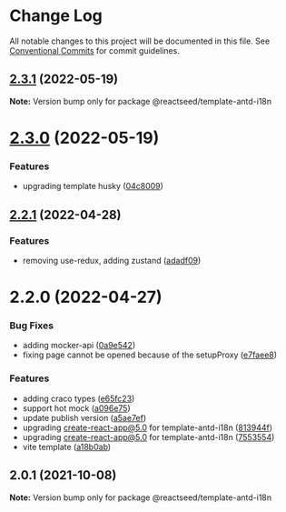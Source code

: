 # Change Log

All notable changes to this project will be documented in this file.
See [Conventional Commits](https://conventionalcommits.org) for commit guidelines.

## [2.3.1](https://github.com/reactseed/reactseed/compare/@reactseed/template-antd-i18n@2.3.0...@reactseed/template-antd-i18n@2.3.1) (2022-05-19)

**Note:** Version bump only for package @reactseed/template-antd-i18n





# [2.3.0](https://github.com/reactseed/reactseed/compare/@reactseed/template-antd-i18n@2.2.1...@reactseed/template-antd-i18n@2.3.0) (2022-05-19)


### Features

* upgrading template husky ([04c8009](https://github.com/reactseed/reactseed/commit/04c8009bdc306570b4d377c32b4bf3ac6a7b404d))





## [2.2.1](https://github.com/reactseed/reactseed/compare/@reactseed/template-antd-i18n@2.2.0...@reactseed/template-antd-i18n@2.2.1) (2022-04-28)


### Features

* removing use-redux, adding zustand ([adadf09](https://github.com/reactseed/reactseed/commit/adadf09ecfd62e393f6adced4ceb0a2126ce2d36))





# 2.2.0 (2022-04-27)


### Bug Fixes

* adding mocker-api ([0a9e542](https://github.com/reactseed/reactseed/commit/0a9e54283fddec02e1d6c153921afea3514bd400))
* fixing page cannot be opened because of the setupProxy ([e7faee8](https://github.com/reactseed/reactseed/commit/e7faee85dcc6ccd0c1c5fbdf6885f6fc38f8246d))


### Features

* adding craco types ([e65fc23](https://github.com/reactseed/reactseed/commit/e65fc2391264732faf9192a3f294b0abfe1f36df))
* support hot mock ([a096e75](https://github.com/reactseed/reactseed/commit/a096e75f0157433f9fbc91809b770294f08c699d))
* update publish version ([a5ae7ef](https://github.com/reactseed/reactseed/commit/a5ae7ef9dfe0f0270e2dd8c81ce4be317d4918ec))
* upgrading create-react-app@5.0 for template-antd-i18n ([813944f](https://github.com/reactseed/reactseed/commit/813944f2b0426c22ce0998c310c3a9c88914106d))
* upgrading create-react-app@5.0 for template-antd-i18n ([7553554](https://github.com/reactseed/reactseed/commit/755355421937f869aab753e0302c0234030681b6))
* vite template ([a18b0ab](https://github.com/reactseed/reactseed/commit/a18b0ab60fa40375f66ac6d7f374e79d92904668))





## 2.0.1 (2021-10-08)

**Note:** Version bump only for package @reactseed/template-antd-i18n
